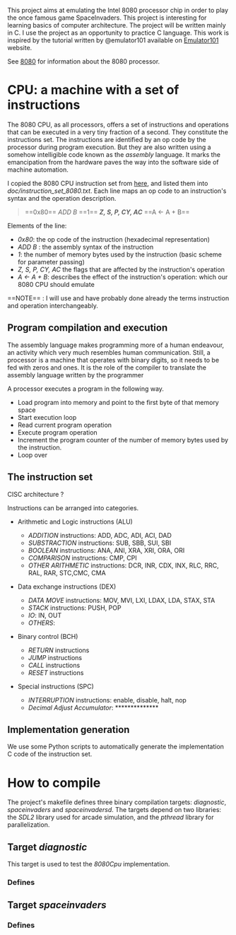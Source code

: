This project aims at emulating the Intel 8080 processor chip in order to play the once famous game SpaceInvaders.
This project is interesting for learning basics of computer architecture.
The project will be written mainly in C. I use the project as an opportunity to practice C language.
This work is inspired by the tutorial written by @emulator101 available on [Emulator101](http://www.emulator101.com) website.

See [8080](doc/8080.md) for information about the 8080 processor.

# CPU: a machine with a set of instructions

The 8080 CPU, as all processors, offers a set of instructions and operations that can be executed in a very tiny fraction of a second. They constitute the instructions set. The instructions are identified by an op code by the processor during program execution. But they are also written using a somehow intelligible code known as the *assembly* language. It marks the emancipation from the hardware paves the way into the software side of machine automation.

I copied the 8080 CPU instruction set from [here](http://www.emulator101.com), and listed them into *doc/instruction_set_8080.txt*. Each line maps an op code to an instruction's syntax and the operation description.

> ==0x80== 	_*ADD B*_	==1==	__*Z, S, P, CY, AC*__	==A <- A + B==

Elements of the line:
- *0x80*: the op code of the instruction (hexadecimal representation)
- *ADD B* : the assembly syntax of the instruction
- *1*: the number of memory bytes used by the instruction (basic scheme for parameter passing)
- *Z, S, P, CY, AC* the flags that are affected by the instruction's operation
- *A <- A + B*: describes the effect of the instruction's operation: which our 8080 CPU should emulate

==NOTE== : I will use and have probably done already the terms instruction and operation interchangeably.

## Program compilation and execution

The assembly language makes programming more of a human endeavour, an activity which very much resembles human communication.
Still, a processor is a machine that operates with binary digits, so it needs to be fed with zeros and ones.
It is the role of the compiler to translate the assembly language written by the programmer 

A processor executes a program in the following way.

- Load program into memory and point to the first byte of that memory space
- Start execution loop
- Read current program operation
- Execute program operation
- Increment the program counter of the number of memory bytes used by the instruction.
- Loop over

## The instruction set

CISC architecture ?

Instructions can be arranged into categories.

- Arithmetic and Logic instructions (ALU)
    - *ADDITION* instructions: ADD, ADC, ADI, ACI, DAD
    - *SUBSTRACTION* instructions: SUB, SBB, SUI, SBI
    - *BOOLEAN* instructions: ANA, ANI, XRA, XRI, ORA, ORI
    - *COMPARISON* instructions: CMP, CPI
    - *OTHER ARITHMETIC* instructions: DCR, INR, CDX, INX, RLC, RRC, RAL, RAR, STC,CMC, CMA

- Data exchange instructions (DEX)
    - *DATA MOVE* instructions: MOV, MVI, LXI, LDAX, LDA, STAX, STA
    - *STACK* instructions: PUSH, POP
    - *IO*: IN, OUT
    - *OTHERS*: 

- Binary control (BCH)
    - *RETURN* instructions
    - *JUMP* instructions
    - *CALL* instructions
    - *RESET* instructions

- Special instructions (SPC)
    - *INTERRUPTION* instructions: enable, disable, halt, nop
    - *Decimal Adjust Accumulator*: **************

## Implementation generation

We use some Python scripts to automatically generate the implementation C code of the instruction set.


# How to compile

The project's makefile defines three binary compilation targets: *diagnostic*, *spaceinvaders* and *spaceinvadersd*.
The targets depend on two libraries: the *SDL2* library used for arcade simulation, and the *pthread* library for parallelization.

## Target *diagnostic*

This target is used to test the *8080Cpu* implementation.

### Defines

## Target *spaceinvaders*

### Defines